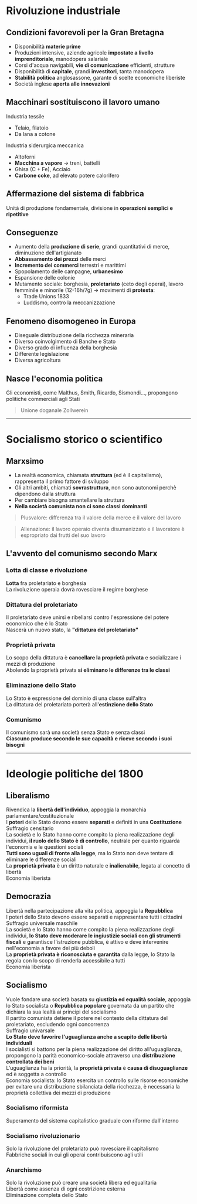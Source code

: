 # Rivoluzione industriale

## Condizioni favorevoli per la Gran Bretagna

- Disponibilità **materie prime**
- Produzioni intensive, aziende agricole **impostate a livello imprenditoriale**, manodopera salariale
- Corsi d'acqua navigabili, **vie di comunicazione** efficienti, strutture
- Disponibilità di **capitale**, grandi **investitori**, tanta manodopera
- **Stabilità politica** anglosassone, garante di scelte economiche liberiste
- Società inglese **aperta alle innovazioni**

## Macchinari sostituiscono il lavoro umano

Industria tessile
- Telaio, filatoio
- Da lana a cotone

Industria siderurgica meccanica
- Altoforni
- **Macchina a vapore** -> treni, battelli
- Ghisa (C + Fe), Acciaio
- **Carbone coke**, ad elevato potere calorifero

## Affermazione del sistema di fabbrica

Unità di produzione fondamentale, divisione in **operazioni semplici e ripetitive**

## Conseguenze

- Aumento della **produzione di serie**, grandi quantitativi di merce, diminuzione dell'artigianato
- **Abbassamento dei prezzi** delle merci
- **Incremento dei commerci** terrestri e marittimi
- Spopolamento delle campagne, **urbanesimo**
- Espansione delle colonie
- Mutamento sociale: borghesia, **proletariato** (ceto degli operai), lavoro femminile e minorile (12-16h/7g) -> movimenti di **protesta**:
  - Trade Unions 1833
  - Luddismo, contro la meccanizzazione

## Fenomeno disomogeneo in Europa

- Diseguale distribuzione della ricchezza mineraria
- Diverso coinvolgimento di Banche e Stato
- Diverso grado di influenza della borghesia
- Differente legislazione
- Diversa agricoltura

## Nasce l'economia politica

Gli economisti, come Malthus, Smith, Ricardo, Sismondi..., propongono politiche commerciali agli Stati

> Unione doganale Zollwerein

---

# Socialismo storico o scientifico

## Marxsimo

- La realtà economica, chiamata **struttura** (ed è il capitalismo), rappresenta il primo fattore di sviluppo
- Gli altri ambiti, chiamati **sovrastruttura**, non sono autonomi perchè dipendono dalla struttura
- Per cambiare bisogna smantellare la struttura
- **Nella società comunista non ci sono classi dominanti**

> Plusvalore: differenza tra il valore della merce e il valore del lavoro

> Alienazione: il lavoro operaio diventa disumanizzato e il lavoratore è espropriato dai frutti del suo lavoro

## L'avvento del comunismo secondo Marx

### Lotta di classe e rivoluzione
**Lotta** fra proletariato e borghesia  
La rivoluzione operaia dovrà rovesciare il regime borghese
### Dittatura del proletariato
Il proletariato deve unirsi e ribellarsi contro l'espressione del potere economico che è lo Stato  
Nascerà un nuovo stato, la **"dittatura del proletariato"**
### Proprietà privata
Lo scopo della dittatura è **cancellare la proprietà privata** e socializzare i mezzi di produzione  
Abolendo la proprietà privata **si eliminano le differenze tra le classi**
### Eliminazione dello Stato
Lo Stato è espressione del dominio di una classe sull'altra  
La dittatura del proletariato porterà all'**estinzione dello Stato**
### Comunismo
Il comunismo sarà una società senza Stato e senza classi  
**Ciascuno produce secondo le sue capacità e riceve secondo i suoi bisogni**

---

# Ideologie politiche del 1800

## Liberalismo

Rivendica la **libertà dell'individuo**, appoggia la monarchia parlamentare/costituzionale  
I **poteri** dello Stato devono essere **separati** e definiti in una **Costituzione**  
Suffragio censitario  
La società e lo Stato hanno come compito la piena realizzazione degli individui, **il ruolo dello Stato è di controllo**, neutrale per quanto riguarda l'economia e le questioni sociali  
**Tutti sono uguali di fronte alla legge**, ma lo Stato non deve tentare di eliminare le differenze sociali  
La **proprietà privata** è un diritto naturale e **inalienabile**, legata al concetto di libertà  
Economia liberista

## Democrazia

Libertà nella partecipazione alla vita politica, appoggia la **Repubblica**  
I poteri dello Stato devono essere separati e rappresentare tutti i cittadini  
Suffragio universale maschile  
La società e lo Stato hanno come compito la piena realizzazione degli individui, **lo Stato deve moderare le ingiustizie sociali con gli strumenti fiscali** e garantisce l'istruzione pubblica, è attivo e deve intervenire nell'economia a favore dei più deboli  
La **proprietà privata è riconosciuta e garantita** dalla legge, lo Stato la regola con lo scopo di renderla accessibile a tutti  
Economia liberista

## Socialismo

Vuole fondare una società basata su **giustizia ed equalità sociale**, appoggia lo Stato socialista o **Repubblica popolare** governata da un partito che dichiara la sua lealtà ai principi del socialismo  
Il partito comunista detiene il potere nel contesto della dittatura del proletariato, escludendo ogni concorrenza  
Suffragio univarsale  
**Lo Stato deve favorire l'uguaglianza anche a scapito delle libertà individuali**  
I socialisti si battono per la piena realizzazione del diritto all'uguaglianza, propongono la parità economico-sociale attraverso una **distribuzione controllata dei beni**  
L'uguaglianza ha la priorità, la **proprietà privata** è **causa di disuguaglianze** ed è soggetta a controllo  
Economia socialista: lo Stato esercita un controllo sulle risorse economiche per evitare una distribuzione sbilanciata della ricchezza, è necessaria la proprietà collettiva dei mezzi di produzione

### Socialismo riformista
Superamento del sistema capitalistico graduale con riforme dall'interno

### Socialismo rivoluzionario
Solo la rivoluzione del proletariato può rovesciare il capitalismo  
Fabbriche sociali in cui gli operai contribuiscono agli utili

### Anarchismo
Solo la rivoluzione può creare una società libera ed egualitaria  
Libertà come assenza di ogni costrizione esterna  
Eliminazione completa dello Stato

